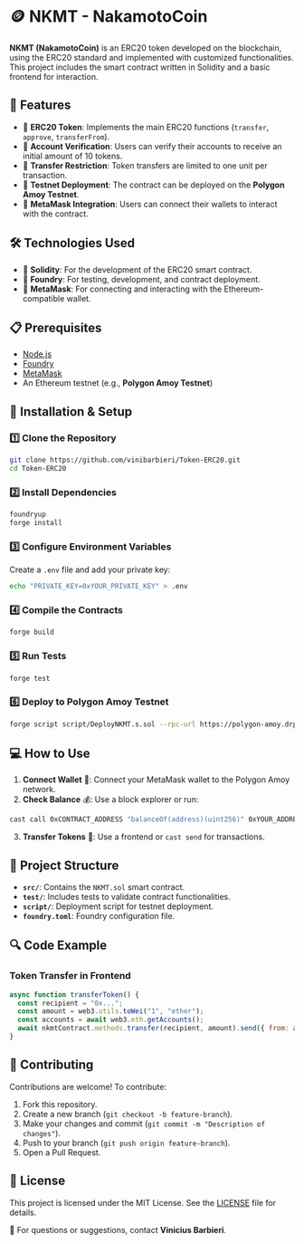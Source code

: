 # 🪙 NKMT - NakamotoCoin

**NKMT (NakamotoCoin)** is an ERC20 token developed on the blockchain, using the ERC20 standard and implemented with customized functionalities. This project includes the smart contract written in Solidity and a basic frontend for interaction.

## 🌟 Features

- 🔹 **ERC20 Token**: Implements the main ERC20 functions (`transfer`, `approve`, `transferFrom`).
- 🔹 **Account Verification**: Users can verify their accounts to receive an initial amount of 10 tokens.
- 🔹 **Transfer Restriction**: Token transfers are limited to one unit per transaction.
- 🔹 **Testnet Deployment**: The contract can be deployed on the **Polygon Amoy Testnet**.
- 🔹 **MetaMask Integration**: Users can connect their wallets to interact with the contract.

## 🛠️ Technologies Used

- 📝 **Solidity**: For the development of the ERC20 smart contract.
- 🚀 **Foundry**: For testing, development, and contract deployment.
- 🔐 **MetaMask**: For connecting and interacting with the Ethereum-compatible wallet.

## 📋 Prerequisites

- [Node.js](https://nodejs.org/)
- [Foundry](https://book.getfoundry.sh/getting-started/installation)
- [MetaMask](https://metamask.io/)
- An Ethereum testnet (e.g., **Polygon Amoy Testnet**)

## 🚀 Installation & Setup

### 1️⃣ Clone the Repository
```bash
git clone https://github.com/vinibarbieri/Token-ERC20.git
cd Token-ERC20
```

### 2️⃣ Install Dependencies
```bash
foundryup
forge install
```

### 3️⃣ Configure Environment Variables
Create a `.env` file and add your private key:
```bash
echo "PRIVATE_KEY=0xYOUR_PRIVATE_KEY" > .env
```

### 4️⃣ Compile the Contracts
```bash
forge build
```

### 5️⃣ Run Tests
```bash
forge test
```

### 6️⃣ Deploy to Polygon Amoy Testnet
```bash
forge script script/DeployNKMT.s.sol --rpc-url https://polygon-amoy.drpc.org --private-key $PRIVATE_KEY --broadcast
```

## 💻 How to Use

1. **Connect Wallet** 🔗: Connect your MetaMask wallet to the Polygon Amoy network.
2. **Check Balance** 💰: Use a block explorer or run:
```bash
cast call 0xCONTRACT_ADDRESS "balanceOf(address)(uint256)" 0xYOUR_ADDRESS --rpc-url https://polygon-amoy.drpc.org
```
3. **Transfer Tokens** 💸: Use a frontend or `cast send` for transactions.

## 📁 Project Structure

- **`src/`**: Contains the `NKMT.sol` smart contract.
- **`test/`**: Includes tests to validate contract functionalities.
- **`script/`**: Deployment script for testnet deployment.
- **`foundry.toml`**: Foundry configuration file.

## 🔍 Code Example

### Token Transfer in Frontend
```javascript
async function transferToken() {
  const recipient = "0x...";
  const amount = web3.utils.toWei("1", "ether");
  const accounts = await web3.eth.getAccounts();
  await nkmtContract.methods.transfer(recipient, amount).send({ from: accounts[0] });
}
```

## 🤝 Contributing

Contributions are welcome! To contribute:
1. Fork this repository.
2. Create a new branch (`git checkout -b feature-branch`).
3. Make your changes and commit (`git commit -m "Description of changes"`).
4. Push to your branch (`git push origin feature-branch`).
5. Open a Pull Request.

## 📜 License

This project is licensed under the MIT License. See the [LICENSE](LICENSE) file for details.

📩 For questions or suggestions, contact **Vinicius Barbieri**.

